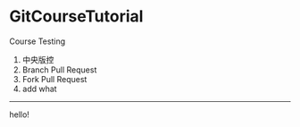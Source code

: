 
# GitCourseTutorial
Course Testing 

1. 中央版控
2. Branch Pull Request
3. Fork Pull Request
4. add what 

---------------------
hello!
